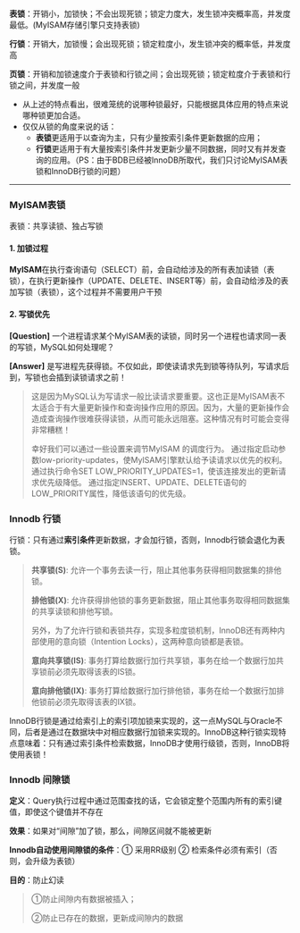 

### 

### 

**表锁**：开销小，加锁快；不会出现死锁；锁定力度大，发生锁冲突概率高，并发度最低。(MyISAM存储引擎只支持表锁)

**行锁**：开销大，加锁慢；会出现死锁；锁定粒度小，发生锁冲突的概率低，并发度高

**页锁**：开销和加锁速度介于表锁和行锁之间；会出现死锁；锁定粒度介于表锁和行锁之间，并发度一般

- 从上述的特点看出，很难笼统的说哪种锁最好，只能根据具体应用的特点来说哪种锁更加合适。
- 仅仅从锁的角度来说的话：
  - **表锁**更适用于以查询为主，只有少量按索引条件更新数据的应用；
  - **行锁**更适用于有大量按索引条件并发更新少量不同数据，同时又有并发查询的应用。（PS：由于BDB已经被InnoDB所取代，我们只讨论MyISAM表锁和InnoDB行锁的问题）

---

### MyISAM表锁

表锁：共享读锁、独占写锁

#### 1. 加锁过程

**MyISAM**在执行查询语句（SELECT）前，会自动给涉及的所有表加读锁（表锁），在执行更新操作（UPDATE、DELETE、INSERT等）前，会自动给涉及的表加写锁（表锁），这个过程并不需要用户干预

#### 2. 写锁优先

**[Question]** 一个进程请求某个MyISAM表的读锁，同时另一个进程也请求同一表的写锁，MySQL如何处理呢？

**[Answer]** 是写进程先获得锁。不仅如此，即使读请求先到锁等待队列，写请求后到，写锁也会插到读锁请求之前！

> 这是因为MySQL认为写请求一般比读请求要重要。这也正是MyISAM表不太适合于有大量更新操作和查询操作应用的原因。因为，大量的更新操作会造成查询操作很难获得读锁，从而可能永远阻塞。这种情况有时可能会变得非常糟糕！
>
> 幸好我们可以通过一些设置来调节MyISAM 的调度行为。
> 通过指定启动参数low-priority-updates，使MyISAM引擎默认给予读请求以优先的权利。
> 通过执行命令SET LOW_PRIORITY_UPDATES=1，使该连接发出的更新请求优先级降低。
> 通过指定INSERT、UPDATE、DELETE语句的LOW_PRIORITY属性，降低该语句的优先级。

### Innodb 行锁

行锁：只有通过**索引条件**更新数据，才会加行锁，否则，Innodb行锁会退化为表锁。

> **共享锁(S)**: 允许一个事务去读一行，阻止其他事务获得相同数据集的排他锁。
>
> **排他锁(X)**: 允许获得排他锁的事务更新数据，阻止其他事务取得相同数据集的共享读锁和排他写锁。
>
> 另外，为了允许行锁和表锁共存，实现多粒度锁机制，InnoDB还有两种内部使用的意向锁（Intention Locks），这两种意向锁都是表锁。
>
> **意向共享锁(IS)**: 事务打算给数据行加行共享锁，事务在给一个数据行加共享锁前必须先取得该表的IS锁。
>
> **意向排他锁(IX)**: 事务打算给数据行加行排他锁，事务在给一个数据行加排他锁前必须先取得该表的IX锁。

InnoDB行锁是通过给索引上的索引项加锁来实现的，这一点MySQL与Oracle不同，后者是通过在数据块中对相应数据行加锁来实现的。InnoDB这种行锁实现特点意味着：只有通过索引条件检索数据，InnoDB才使用行级锁，否则，InnoDB将使用表锁！

### Innodb 间隙锁

**定义**：Query执行过程中通过范围查找的话，它会锁定整个范围内所有的索引键值，即使这个键值并不存在

**效果**：如果对“间隙”加了锁，那么，间隙区间就不能被更新

**Innodb自动使用间隙锁的条件**：① 采用RR级别 ② 检索条件必须有索引（否则，会升级为表锁）

**目的**：防止幻读 

> ①防止间隙内有数据被插入；
>
> ②防止已存在的数据，更新成间隙内的数据

